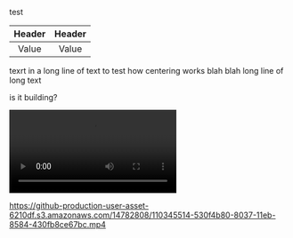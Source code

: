 test

<div align="center">
  
| Header | Header | 
| :---: | :---: |
| Value | Value |

</div>

texrt in a long line of text to test how centering works blah blah long line of long text

is it building?

![demo](https://github-production-user-asset-6210df.s3.amazonaws.com/14782808/110345514-530f4b80-8037-11eb-8584-430fb8ce67bc.mp4)

https://github-production-user-asset-6210df.s3.amazonaws.com/14782808/110345514-530f4b80-8037-11eb-8584-430fb8ce67bc.mp4
